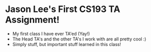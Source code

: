 # Jason Lee's First CS193 TA Assignment!

- My first class I have ever TA'ed (Yay!)
- The Head TA's and the other TA's I work with are all pretty cool :)
- Simply stuff, but important stuff learned in this class!
